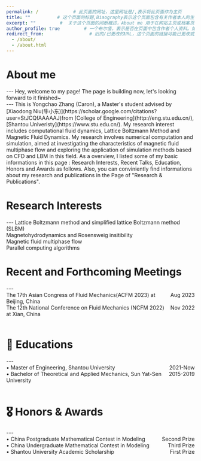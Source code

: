 ```yaml
---
permalink: /             # 此页面的网址，这里网址是/,表示将此页面作为主页
title: ""          # 这个页面的标题,Biaography表示这个页面包含有关作者本人的生平事迹。
excerpt: ""         #  关于这个页面的间断概述，About me 用于在网站主页或档案页面的列表视图中显示时提供预览内容
author_profile: true         # 一个布尔值，表示是否在页面中包含作者个人资料。如果值为true,则会在页面底部显示一个名为作者“Author”的模块，在本案例库中可能指代侧边栏，即sidebar      
redirect_from:                 # 旧的/已更改的URL，这个页面的链接可能已更改或重定向到新页面。此字段值是一个数组，为页面提供其他链接的路径，以避免网站的“404 page not found”错误。
  - /about/
  - /about.html
---
```

<h1>About me</h1>
---
Hey, welcome to my page! The page is building now, let's looking forward to it finished~ <br>
---
This is Yongchao Zhang (Caron), a Master's student advised by [Xiaodong Niu(牛小东)](https://scholar.google.com/citations?user=StJCQfAAAAAJ)from [College of Engineering](http://eng.stu.edu.cn/), [Shantou Univeristy](https://www.stu.edu.cn/). 
My research interest includes computational fluid dynamics, Lattice Boltzmann Method and Magnetic Fluid Dynamics. My research involves numerical computation and simulation, aimed at investigating the characteristics of magnetic fluid multiphase flow and exploring the application of simulation methods based on CFD and LBM in this field.
As a overview, I listed some of my basic informations in this page : Research Interests, Recent Talks, Education, Honors and Awards as follows.
Also, you can conviniently find informations about my research and publications in the Page of "Research & Publications". 

<!--My CV is available here: [Caron Zhang's Curriculum Viate].-->

<h1>Research Interests</h1>
---
Lattice Boltzmann method and simplified lattice Boltzmann method (SLBM)<br>
Magnetohydrodynamics and Rosensweig insitibility<br>
Magnetic fluid multiphase flow <br>
Parallel computing algorithms<br>
<h1>Recent and Forthcoming Meetings</h1>
---
<div><span style="float:right">Aug 2023</span>The 17th Asian Congress of Fluid Mechanics(ACFM 2023) at Beijing, China</div>
<div><span style="float:right">Nov 2022</span>The 12th National Conference on Fluid Mechanics (NCFM 2022) at Xian, China</div><br>
<h1> 📖 Educations</h1>
---
<div><span style="float:right">2021-Now</span>• Master of Engineering, Shantou University</div>
<div><span style="float:right">2015-2019</span>• Bachelor of Theoretical and Applied Mechanics, Sun Yat-Sen University</div><br>
<h1 id=honors>🎖 Honors & Awards</h1>
---
<div><span style="float:right">Second Prize</span>• China Postgraduate Mathematical Contest in Modeling</div>
<div><span style="float:right">Third Prize</span>• China Undergraduate Mathematical Contest in Modeling</div>
<div><span style="float:right">First Prize</span>• Shantou University Academic Scholarship</div>
